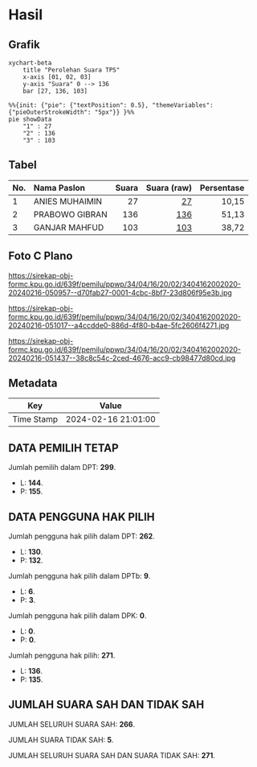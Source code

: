 # Hasil

## Grafik

```mermaid
xychart-beta
    title "Perolehan Suara TPS"
    x-axis [01, 02, 03]
    y-axis "Suara" 0 --> 136
    bar [27, 136, 103]
```

```mermaid
%%{init: {"pie": {"textPosition": 0.5}, "themeVariables": {"pieOuterStrokeWidth": "5px"}} }%%
pie showData
    "1" : 27
    "2" : 136
    "3" : 103
```

## Tabel

| No. | Nama Paslon    | Suara | Suara (raw) | Persentase |
|:--- |:-------------- | -----:| -----------:| ----------:|
| 1   | ANIES MUHAIMIN | 27    | [27][p-1]   | 10,15      |
| 2   | PRABOWO GIBRAN | 136   | [136][p-2]  | 51,13      |
| 3   | GANJAR MAHFUD  | 103   | [103][p-3]  | 38,72      |


[p-1]: https://github.com/gigit-pemilu/pemilu-2024-34-di-yogyakarta/blob/main/pilpres/hitung-suara/sub/34-di-yogyakarta/sub/04-sleman/sub/16-pakem/sub/2002-candibinangun/sub/020-tps/sub/paslon-1.txt
[p-2]: https://github.com/gigit-pemilu/pemilu-2024-34-di-yogyakarta/blob/main/pilpres/hitung-suara/sub/34-di-yogyakarta/sub/04-sleman/sub/16-pakem/sub/2002-candibinangun/sub/020-tps/sub/paslon-2.txt
[p-3]: https://github.com/gigit-pemilu/pemilu-2024-34-di-yogyakarta/blob/main/pilpres/hitung-suara/sub/34-di-yogyakarta/sub/04-sleman/sub/16-pakem/sub/2002-candibinangun/sub/020-tps/sub/paslon-3.txt

## Foto C Plano

https://sirekap-obj-formc.kpu.go.id/639f/pemilu/ppwp/34/04/16/20/02/3404162002020-20240216-050957--d70fab27-0001-4cbc-8bf7-23d806f95e3b.jpg

https://sirekap-obj-formc.kpu.go.id/639f/pemilu/ppwp/34/04/16/20/02/3404162002020-20240216-051017--a4ccdde0-886d-4f80-b4ae-5fc2606f4271.jpg

https://sirekap-obj-formc.kpu.go.id/639f/pemilu/ppwp/34/04/16/20/02/3404162002020-20240216-051437--38c8c54c-2ced-4676-acc9-cb98477d80cd.jpg


## Metadata

| Key        | Value               |
| ---------- | ------------------- |
| Time Stamp | 2024-02-16 21:01:00 |


## DATA PEMILIH TETAP

Jumlah pemilih dalam DPT: **299**.
 * L: **144**.
 * P: **155**.

## DATA PENGGUNA HAK PILIH

Jumlah pengguna hak pilih dalam DPT: **262**.
 * L: **130**.
 * P: **132**.

Jumlah pengguna hak pilih dalam DPTb: **9**.
 * L: **6**.
 * P: **3**.

Jumlah pengguna hak pilih dalam DPK: **0**.
 * L: **0**.
 * P: **0**.

Jumlah pengguna hak pilih: **271**.
 * L: **136**.
 * P: **135**.

## JUMLAH SUARA SAH DAN TIDAK SAH

JUMLAH SELURUH SUARA SAH: **266**.

JUMLAH SUARA TIDAK SAH: **5**.

JUMLAH SELURUH SUARA SAH DAN SUARA TIDAK SAH: **271**.


